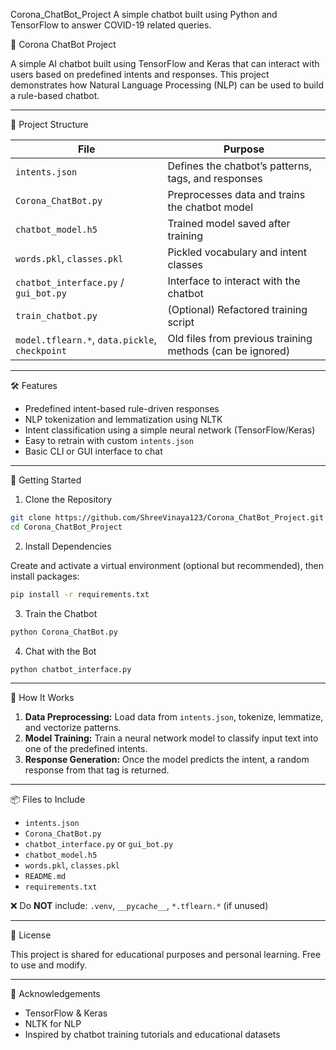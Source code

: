Corona_ChatBot_Project
A simple chatbot built using Python and TensorFlow to answer COVID-19 related queries.

🤖 Corona ChatBot Project

A simple AI chatbot built using TensorFlow and Keras that can interact with users based on predefined intents and responses. This project demonstrates how Natural Language Processing (NLP) can be used to build a rule-based chatbot.

---
📁 Project Structure

| File                                           | Purpose |
|------                                          |---------|
| `intents.json`                                 | Defines the chatbot’s patterns, tags, and responses |
| `Corona_ChatBot.py`                            | Preprocesses data and trains the chatbot model |
| `chatbot_model.h5`                             | Trained model saved after training |
| `words.pkl`, `classes.pkl`                     | Pickled vocabulary and intent classes |
| `chatbot_interface.py` / `gui_bot.py`          | Interface to interact with the chatbot |
| `train_chatbot.py`                             | (Optional) Refactored training script |
| `model.tflearn.*`, `data.pickle`, `checkpoint` | Old files from previous training methods (can be ignored) |

---

🛠️ Features

- Predefined intent-based rule-driven responses
- NLP tokenization and lemmatization using NLTK
- Intent classification using a simple neural network (TensorFlow/Keras)
- Easy to retrain with custom `intents.json`
- Basic CLI or GUI interface to chat

---

🚀 Getting Started

1. Clone the Repository

```bash
git clone https://github.com/ShreeVinaya123/Corona_ChatBot_Project.git
cd Corona_ChatBot_Project
```

2. Install Dependencies

Create and activate a virtual environment (optional but recommended), then install packages:

```bash
pip install -r requirements.txt
```

3. Train the Chatbot

```bash
python Corona_ChatBot.py
```

4. Chat with the Bot

```bash
python chatbot_interface.py
```

---

🧠 How It Works

1. **Data Preprocessing:** Load data from `intents.json`, tokenize, lemmatize, and vectorize patterns.
2. **Model Training:** Train a neural network model to classify input text into one of the predefined intents.
3. **Response Generation:** Once the model predicts the intent, a random response from that tag is returned.

---

📦 Files to Include

- `intents.json`
- `Corona_ChatBot.py`
- `chatbot_interface.py` or `gui_bot.py`
- `chatbot_model.h5`
- `words.pkl`, `classes.pkl`
- `README.md`
- `requirements.txt`

❌ Do **NOT** include: `.venv`, `__pycache__`, `*.tflearn.*` (if unused)

---

📄 License

This project is shared for educational purposes and personal learning. Free to use and modify.

---

🙏 Acknowledgements

- TensorFlow & Keras
- NLTK for NLP
- Inspired by chatbot training tutorials and educational datasets
